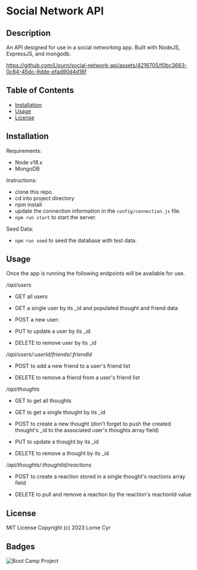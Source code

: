 # Social Network API

## Description

An API designed for use in a social networking app. Built with NodeJS, ExpressJS, and mongodb.


https://github.com/Llourn/social-network-api/assets/4216705/f0bc3663-0c84-45dc-9dde-efad90d4d16f


## Table of Contents

- [Installation](#installation)
- [Usage](#usage)
- [License](#license)

## Installation

Requirements:

- Node v18.x
- MongoDB

Instructions:

- clone this repo.
- cd into project directory
- npm install
- update the connection information in the `config/connection.js` file.
- `npm run start` to start the server.

Seed Data:

- `npm run seed` to seed the database with test data.

## Usage

Once the app is running the following endpoints will be available for use.

_/api/users_

- GET all users

- GET a single user by its \_id and populated thought and friend data

- POST a new user:

- PUT to update a user by its \_id

- DELETE to remove user by its \_id

_/api/users/:userId/friends/:friendId_

- POST to add a new friend to a user's friend list

- DELETE to remove a friend from a user's friend list

_/api/thoughts_

- GET to get all thoughts

- GET to get a single thought by its \_id

- POST to create a new thought (don't forget to push the created thought's \_id to the associated user's thoughts array field)

- PUT to update a thought by its \_id

- DELETE to remove a thought by its \_id

_/api/thoughts/:thoughtId/reactions_

- POST to create a reaction stored in a single thought's reactions array field

- DELETE to pull and remove a reaction by the reaction's reactionId value

## License

MIT License Copyright (c) 2023 Lorne Cyr

## Badges

![Boot Camp Project](https://img.shields.io/badge/Boot%20Camp%20Project-%E2%9C%94%EF%B8%8F-green)
